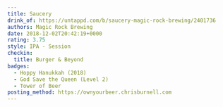 ```yaml
---
title: Saucery
drink_of: https://untappd.com/b/saucery-magic-rock-brewing/2401736
authors: Magic Rock Brewing
date: 2018-12-02T20:42:19+0000
rating: 3.75
style: IPA - Session
checkin:
  title: Burger & Beyond
badges:
  - Hoppy Hanukkah (2018)
  - God Save the Queen (Level 2)
  - Tower of Beer
posting_method: https://ownyourbeer.chrisburnell.com
---
```

